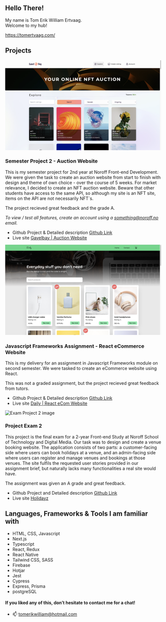 ## Hello There! 

My name is Tom Erik William Ertvaag.  
Welcome to my hub!

https://tomertvaag.com/

## Projects

![Auction site image](https://raw.githubusercontent.com/Wparsec/Semester-Project-2/main/gavelbay.png)

### Semester Project 2 - Auction Website

This is my semester project for 2nd year at Noroff Front-end Development. We were given the task to create an auction website from start to finish with design and theme of own choice - over the course of 5 weeks. For market relevance, I decided to create an NFT auction website. Beware that other students have access to the same API, so although my site is an NFT site, items on the API are not necessarily NFT´s. 

The project recieved great feedback and the grade A. 

*To view / test all features, create an account using a something@noroff.no email.*
- Github Project & Detailed description [Github Link](https://github.com/WParsec/Semester-Project-2)
- Live site [Gavelbay | Auction Website](https://wparsec.github.io/Semester-Project-2/)

![React eCom site image](https://raw.githubusercontent.com/Wparsec/React-eCom/main/reactEcom.png)

### Javascript Frameworks Assignment - React eCommerce Website

This is my delivery for an assignment in Javascript Frameworks module on second semester. We were tasked to create an eCommerce website using React. 

This was not a graded assignment, but the project recieved great feedback from tutors. 

- Github Project & Detailed description [Github Link](https://github.com/WParsec/React-eCom)
- Live site [Daily | React eCom Website](https://wparsec.github.io/React-eCom)


![Exam Project 2 image](https://raw.githubusercontent.com/Wparsec/holidayz-exam-project/main/Holidayz-screenshot.png)

### Project Exam 2

This project is the final exam for a 2-year Front-end Study at Noroff School of Technology and Digital Media. Our task was to design and create a venue booking website. The application consists of two parts: a customer-facing side where users can book holidays at a venue, and an admin-facing side where users can register and manage venues and bookings at those venues. The site fulfils the requested user stories provided in our assignment brief, but naturally lacks many functionalities a real site would have. 

The assignment was given an A grade and great feedback. 

- Github Project and Detailed description [Github Link](https://github.com/WParsec/holidayz-exam-project)
- Live site [Holidayz](https://cerulean-melba-ba6cf3.netlify.app/)


## Languages, Frameworks & Tools I am familiar with

- HTML, CSS, Javascript
- Next.js
- Typescript
- React, Redux
- React Native
- Tailwind CSS, SASS
- Firebase
- Hotjar
- Jest
- Cypress
- Express, Prisma
- postgreSQL

#### If you liked any of this, don’t hesitate to contact me for a chat!

- 📫 tomerikwilliam@hotmail.com


